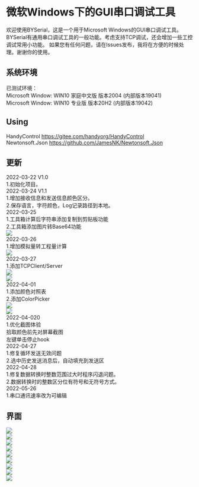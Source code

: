 微软Windows下的GUI串口调试工具
====
欢迎使用BYSerial，这是一个用于Microsoft Windows的GUI串口调试工具。  BYSerial有通用串口调试工具的一般功能。考虑支持TCP调试，还会增加一些工控调试常用小功能。  如果您有任何问题，请在Issues发布，我将在方便的时候处理。谢谢你的使用。
  
系统环境
----
已测试环境：  
Microsoft Window: WIN10 家庭中文版  版本2004 (内部版本19041)  
Microsoft Window: WIN10 专业版  版本20H2 (内部版本19042)

Using
----
HandyControl  https://gitee.com/handyorg/HandyControl  
Newtonsoft.Json https://github.com/JamesNK/Newtonsoft.Json  

更新
----
2022-03-22 V1.0  
1.初始化项目。   
2022-03-24 V1.1  
1.增加接收信息和发送信息颜色区分。  
2.保存语言，字符颜色，Log记录路径到本地。  
2022-03-25  
1.工具箱计算后字符串添加复制到剪贴板功能  
2.工具箱添加图片转Base64功能  
![](Img/ImgCov.png)  
2022-03-26  
1.增加模拟量转工程量计算  
![](Img/Analog.png)  
2022-03-27  
1.添加TCPClient/Server  
![](Img/tcpclient.png)  
![](Img/tcpserver.png)  
2022-04-01  
1.添加颜色对照表  
2.添加ColorPicker    
![](Img/brush.png)  
![](Img/colorpicker.png)  
2022-04-020  
1.优化截图体验  
  拾取颜色前先对屏幕截图  
  左键单击停止hook  
2022-04-27  
1.修复循环发送无效问题  
2.选中历史发送消息后，自动填充到发送区  
2022-04-28  
1.修复数据转换时整数范围过大时程序闪退问题。  
2.数据转换时的整数区分位有符号和无符号方式。  
2022-05-26  
1.串口通讯速率改为可编辑
  
界面
----
![](Img/MainUI_WIN10.png)    
![](Img/main_ch.png)    
![](Img/toolbox.png)    
![](Img/toolbox2.png)    
![](Img/ascii.png)    
![](Img/opt1.png)    
![](Img/opt2.png)    
![](Img/opt3.png)    
![](Img/opt4.png)    
